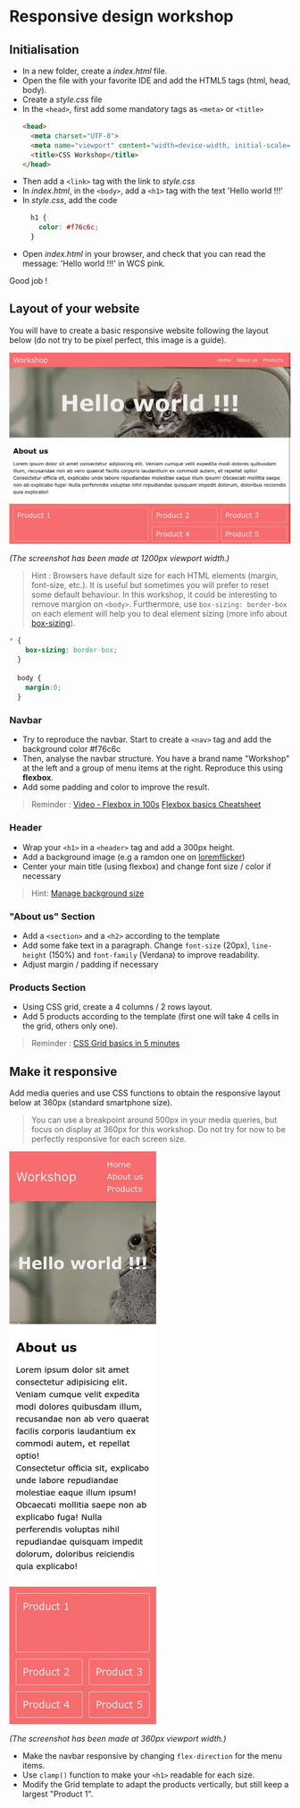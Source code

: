 # Responsive design workshop 

## Initialisation
- In a new folder, create a *index.html* file.
- Open the file with your favorite IDE and add the HTML5 tags (html, head, body).
- Create a *style.css* file
- In the `<head>`, first add some mandatory tags as `<meta>` or `<title>`
  ```html
  <head>
    <meta charset="UTF-8">
    <meta name="viewport" content="width=device-width, initial-scale=1.0">
    <title>CSS Workshop</title>
  </head>
  ```
- Then add a `<link>` tag with the link to *style.css*
- In *index.html*, in the `<body>`, add a `<h1>` tag with the text 'Hello world !!!'
- In *style.css*, add the code 
  ```css
    h1 {
      color: #f76c6c; 
    }
   ```
- Open *index.html* in your browser, and check that you can read the message: 'Hello world !!!' in WCS pink.

Good job !


## Layout of your website
You will have to create a basic responsive website following the layout below (do not try to be pixel perfect, this image is a guide). 

![Layout to reproduce](desktop_layout.jpg) 

*(The screenshot has been made at 1200px viewport width.)*

> Hint : Browsers have default size for each HTML elements (margin, font-size, etc.). It is useful but sometimes you will prefer to reset some default behaviour. In this workshop, it could be interesting to remove margion on `<body>`. Furthermore, use `box-sizing: border-box` on each element will help you to deal element sizing (more info about [box-sizing](https://developer.mozilla.org/fr/docs/Web/CSS/box-sizing)).

```css
* {
    box-sizing: border-box;
  }

  body {
    margin:0;
  }
```

### Navbar
- Try to reproduce the navbar. Start to create a `<nav>` tag and add the background color #f76c6c
- Then, analyse the navbar structure. You have a brand name "Workshop" at the left and a group of menu items at the right. Reproduce this using **flexbox**.
- Add some padding and color to improve the result. 

> Reminder : [Video - Flexbox in 100s](https://www.youtube.com/watch?v=K74l26pE4YA)
> [Flexbox basics Cheatsheet](https://jonitrythall.com/content/images/flexboxsheet.pdf)

### Header
- Wrap your `<h1>` in a `<header>` tag and add a 300px height. 
- Add a background image (e.g a ramdon one on [loremflicker](https://loremflickr.com/1200/300))
- Center your main title (using flexbox) and change font size / color if necessary

> Hint: [Manage background size](https://developer.mozilla.org/fr/docs/Web/CSS/background-size)

### "About us" Section
- Add a `<section>` and a `<h2>` according to the template
- Add some fake text in a paragraph. Change `font-size` (20px), `line-height` (150%) and `font-family` (Verdana) to improve readability.
- Adjust margin / padding if necessary

### Products Section
- Using CSS grid, create a 4 columns / 2 rows layout.
- Add 5 products according to the template (first one will take 4 cells in the grid, others only one).

> Reminder : [CSS Grid basics in 5 minutes](https://www.freecodecamp.org/news/learn-css-grid-in-5-minutes-f582e87b1228)

## Make it responsive
Add media queries and use CSS functions to obtain the responsive layout below at 360px (standard smartphone size). 
> You can use a breakpoint around 500px in your media queries, but focus on display at 360px for this workshop. Do not try for now to be perfectly responsive for each screen size.

![Layout to reproduce](mobile_layout.jpg) 

*(The screenshot has been made at 360px viewport width.)*

- Make the navbar responsive by changing `flex-direction` for the menu items.
- Use `clamp()` function to make your `<h1>` readable for each size.
- Modify the Grid template to adapt the products vertically, but still keep a largest "Product 1".
